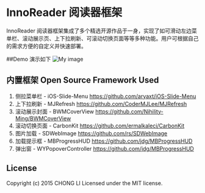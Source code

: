 # InnoReader 阅读器框架

InnoReader 阅读器框架集成了多个精选开源作品于一身，实现了如可滑动左边菜单栏、滚动展示页、上下拉刷新、可滚动切换页面等等多种功能。用户可根据自己的需求方便的自定义并快速部署。

##Demo 演示如下
![My image](https://cloud.githubusercontent.com/assets/1267784/7267386/b59b35fc-e8fd-11e4-94a3-d976939d8578.gif)

## 内置框架 Open Source Framework Used

1. 侧拉菜单栏 - iOS-Slide-Menu https://github.com/aryaxt/iOS-Slide-Menu
2. 上下拉刷新 - MJRefresh https://github.com/CoderMJLee/MJRefresh
3. 滚动展示封面 - BWMCoverView https://github.com/Nihility-Ming/BWMCoverView
4. 滚动切换页面 - CarbonKit https://github.com/ermalkaleci/CarbonKit
5. 图片加载 - SDWebImage https://github.com/rs/SDWebImage
6. 加载提示框 - MBProgressHUD https://github.com/jdg/MBProgressHUD
7. 弹出窗 - WYPopoverController https://github.com/jdg/MBProgressHUD

## License

Copyright (c) 2015 CHONG LI Licensed under the MIT license.

